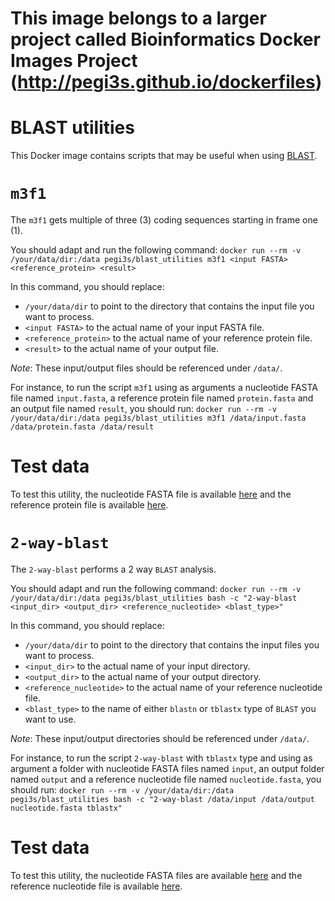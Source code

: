 # This image belongs to a larger project called Bioinformatics Docker Images Project (http://pegi3s.github.io/dockerfiles)

# BLAST utilities
This Docker image contains scripts that may be useful when using [BLAST](https://blast.ncbi.nlm.nih.gov/Blast.cgi). 

# `m3f1`

The `m3f1` gets multiple of three (3) coding sequences starting in frame one (1).

You should adapt and run the following command: `docker run --rm -v /your/data/dir:/data pegi3s/blast_utilities m3f1 <input FASTA> <reference_protein> <result>`

In this command, you should replace:
- `/your/data/dir` to point to the directory that contains the input file you want to process.
- `<input FASTA>` to the actual name of your input FASTA file.
- `<reference_protein>` to the actual name of your reference protein file.
- `<result>` to the actual name of your output file.

*Note*:  These input/output files should be referenced under `/data/`.

For instance, to run the script `m3f1` using as arguments a nucleotide FASTA file named `input.fasta`, a reference protein file named `protein.fasta` and an output file named `result`, you should run: `docker run --rm -v /your/data/dir:/data pegi3s/blast_utilities m3f1 /data/input.fasta /data/protein.fasta /data/result`

# Test data

To test this utility, the nucleotide FASTA file is available [here](https://raw.githubusercontent.com/pegi3s/dockerfiles/master/blast_utilities/test_data/input.fasta) and the reference protein file is available [here](https://raw.githubusercontent.com/pegi3s/dockerfiles/master/blast_utilities/test_data/protein.fasta).

# `2-way-blast`

The `2-way-blast` performs a 2 way `BLAST` analysis.

You should adapt and run the following command: `docker run --rm -v /your/data/dir:/data pegi3s/blast_utilities bash -c "2-way-blast <input_dir> <output_dir> <reference_nucleotide> <blast_type>"`

In this command, you should replace:
- `/your/data/dir` to point to the directory that contains the input files you want to process.
- `<input_dir>` to the actual name of your input directory.
- `<output_dir>` to the actual name of your output directory.
- `<reference_nucleotide>` to the actual name of your reference nucleotide file.
- `<blast_type>` to the name of either `blastn` or `tblastx` type of `BLAST` you want to use.

*Note*:  These input/output directories should be referenced under `/data/`.

For instance, to run the script `2-way-blast` with `tblastx` type and using as argument a folder with nucleotide FASTA files named `input`, an output folder named `output` and a reference nucleotide file named `nucleotide.fasta`, you should run: `docker run --rm -v /your/data/dir:/data pegi3s/blast_utilities bash -c "2-way-blast /data/input /data/output nucleotide.fasta tblastx"`

# Test data

To test this utility, the nucleotide FASTA files are available [here](https://raw.githubusercontent.com/pegi3s/dockerfiles/master/blast_utilities/test_data/input) and the reference nucleotide file is available [here](https://raw.githubusercontent.com/pegi3s/dockerfiles/master/blast_utilities/test_data/input/nucleotide.fasta).
